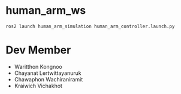 # human_arm_ws
```
ros2 launch human_arm_simulation human_arm_controller.launch.py
```
# Dev Member
- Waritthon Kongnoo
- Chayanat Lertwittayanuruk
- Chawaphon Wachiraniramit
- Kraiwich Vichakhot
